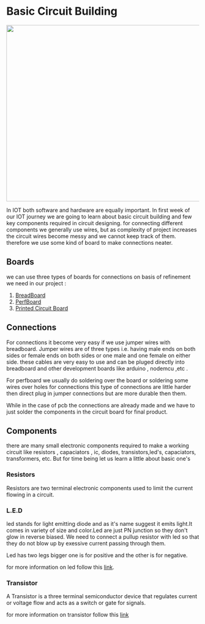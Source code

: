 # Basic Circuit Building

<img src="https://user-images.githubusercontent.com/60490438/133898629-9b6c9e54-fb6b-4602-afbe-191fe92a4c46.png" width="800" height="460" />
  
<p>In IOT both software and hardware are equally important. In first week of our IOT journey we are going to learn about basic circuit building and few key components required in circuit designing.  
for connecting different components we generally use wires, but as complexity of project increases the circuit wires become messy and we cannot keep track of them. therefore we use some kind of board to make connections neater.  </p>

## Boards
<p>we can use three types of boards for connections on basis of refinement we need in our project :</p>

1. [BreadBoard](https://github.com/Global-IOT/IOT/tree/main/WEEK_of_learning/Week-1/breadboard)
2. [PerfBoard](https://github.com/Global-IOT/IOT/tree/main/WEEK_of_learning/Week-1/Perf_Board)
3. [Printed Circuit Board](https://github.com/Global-IOT/IOT/tree/main/WEEK_of_learning/Week-1/PCB)


## Connections
<p> For connections it become very easy if we use jumper wires with breadboard. Jumper wires are of three types i.e. having male ends on both sides or female ends on both sides or one male and one female on either side. these cables are very easy to use and can be pluged directly into breadboard and other development boards like arduino , nodemcu ,etc .</p>
<p> For perfboard we usually do soldering over the board or soldering some wires over holes for connections this type of connections are little harder then direct plug in jumper connections but are more durable then them.</p>
<p> While in the case of pcb the connections are already made and we have to just solder the components in the circuit board for final product.</p>

## Components 
<p> there are many small electronic components required to make a working circuit like resistors , capaciators , ic, diodes, transistors,led's, capaciators, transformers, etc. But for time being let us learn a little about basic one's</p>

### Resistors
Resistors are two terminal electronic components used to limit the current flowing in a circuit.

### L.E.D
led stands for light emitting diode and as it's name suggest it emits light.It comes in variety of size and color.Led are just PN junction so they don't glow in reverse biased. We need to connect a pullup resistor with led so that they do not blow up by exessive current passing through them.  

Led has two legs bigger one is for positive and the other is for negative.  

for more information on led follow this [link](https://startingelectronics.org/beginners/components/LED/).

### Transistor
A Transistor is a three terminal semiconductor device that regulates current or voltage flow and acts as a switch or gate for signals.

for more information on transistor follow this [link](https://www.tutorialspoint.com/basic_electronics/basic_electronics_transistors.htm)

